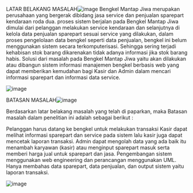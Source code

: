 LATAR BELAKANG MASALAH![image](https://github.com/SarifHidayat123/inventory_bengkel.github-io/assets/94736589/02c7780d-66ee-4b82-a7a3-b7311ecd31f1)
Bengkel Mantap Jiwa merupakan perusahaan yang bergerak dibidang jasa service dan penjualan sparepart kendaraan roda dua.
proses sistem berjalan pada Bengkel Mantap Jiwa dimulai dari pelanggan melakukan service kendaraan dan selanjutnya di kelola data penjualan sparepart sesuai service yang dilakukan, dalam proses pengelolaan data bengkel seperti data penjualan, bengkel ini belum menggunakan sistem secara terkomputerisasi. Sehingga sering terjadi  kehabisan stok barang dikarenakan tidak adanya informasi jika stok barang habis. 
Solusi dari masalah pada Bengkel Mantap Jiwa yaitu akan dilakukan atau dibangun sistem informasi manajemen bengkel berbasis web yang dapat memberikan kemudahan bagi Kasir dan Admin dalam mencari informasi sparepart dan informasi data service.

![image](https://github.com/SarifHidayat123/inventory_bengkel.github-io/assets/94736589/7ea76925-0360-45d8-9b20-95f31559fa8b)

BATASAN MASALAH![image](https://github.com/SarifHidayat123/inventory_bengkel.github-io/assets/94736589/ab40f880-1fe8-4f95-890a-fa63e68e6a47)

Berdasarkan latar belakang masalah yang telah di paparkan, maka Batasan masalah dalam penelitian ini adalah sebagai berikut :

Pelanggan harus datang ke bengkel untuk melakukan transaksi
Kasir dapat melihat informasi sparepart dan service pada sistem lalu kasir juga dapat mencetak laporan transaksi.
Admin dapat mengolah data yang ada baik itu menambah karyawan (kasir) atau menginput sparepart masuk serta memberi harga jual untuk sparepart dan jasa.
Pengembangan sistem menggunakan web engineering dan perancangan menggunakan UML.
Hanya membahas data sparepart, data penjualan, dan output sistem yaitu laporan transaksi.

![image](https://github.com/SarifHidayat123/inventory_bengkel.github-io/assets/94736589/6ad2fbef-46b5-4e09-bba9-d6241acbbad6)

